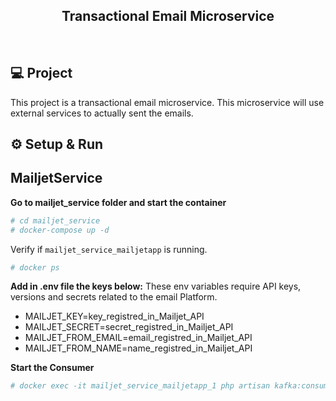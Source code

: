 <h2 align="center">
  Transactional Email Microservice
</h2>

<br>

## 💻 Project

This project is a transactional email microservice. This microservice will use external services to actually sent the emails.

## ⚙️ Setup & Run

## MailjetService
**Go to mailjet_service folder and start the container**
```sh
# cd mailjet_service
# docker-compose up -d
```
Verify if `mailjet_service_mailjetapp` is running.
```sh
# docker ps 
```
**Add in .env file the keys below:**
These env variables require API keys, versions and secrets related to the email Platform.
- MAILJET_KEY=key_registred_in_Mailjet_API
- MAILJET_SECRET=secret_registred_in_Mailjet_API
- MAILJET_FROM_EMAIL=email_registred_in_Mailjet_API
- MAILJET_FROM_NAME=name_registred_in_Mailjet_API

**Start the Consumer**
```sh
# docker exec -it mailjet_service_mailjetapp_1 php artisan kafka:consumer mailjet mailjet-group
```
